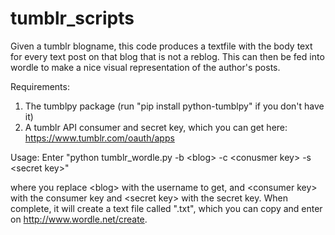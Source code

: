 # tumblr_scripts
Given a tumblr blogname, this code produces a textfile with the body text for every text post on that blog that is not a reblog.
This can then be fed into wordle to make a nice visual representation of the author's posts.

Requirements:
1) The tumblpy package (run "pip install python-tumblpy" if you don't have it)
2) A tumblr API consumer and secret key, which you can get here: https://www.tumblr.com/oauth/apps

Usage:
Enter "python tumblr_wordle.py -b \<blog\> -c \<conusmer key\> -s \<secret key\>"

where you replace \<blog\> with the username to get, and \<consumer key\> with the consumer key and \<secret key\> with the secret key.
When complete, it will create a text file called "<blog>.txt", which you can copy and enter on http://www.wordle.net/create.
